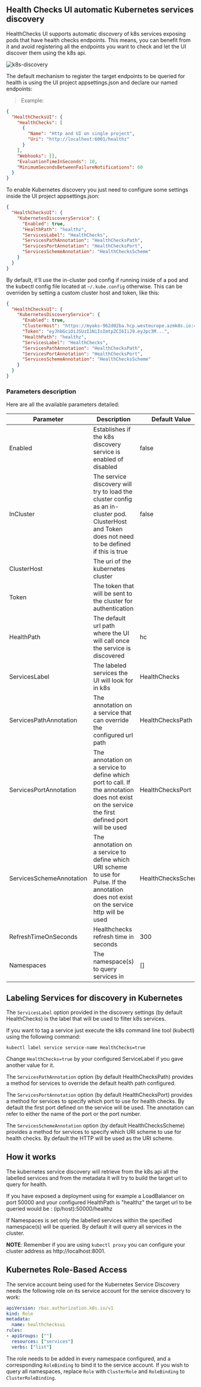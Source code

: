 ## Health Checks UI automatic Kubernetes services discovery

HealthChecks UI supports automatic discovery of k8s services exposing pods that have health checks endpoints. This means, you can benefit from it and avoid registering all the endpoints you want to check and let the UI discover them using the k8s api.

![k8s-discovery](./images/k8s-discovery-service.png)

The default mechanism to register the target endpoints to be queried for health is using the UI project appsettings.json and declare our named endpoints:

>Example:

```json
{
  "HealthChecksUI": {
    "HealthChecks": [
      {
        "Name": "Http and UI on single project",
        "Uri": "http://localhost:6001/healthz"
      }
    ],
    "Webhooks": [],
    "EvaluationTimeInSeconds": 10,
    "MinimumSecondsBetweenFailureNotifications": 60
  }
}
```


To enable Kubernetes discovery you just need to configure some settings inside the UI project appsettings.json:

```json
{
  "HealthChecksUI": {
    "KubernetesDiscoveryService": {
      "Enabled": true,
      "HealthPath": "healthz",
      "ServicesLabel": "HealthChecks",
      "ServicesPathAnnotation": "HealthChecksPath",
      "ServicesPortAnnotation": "HealthChecksPort",
      "ServicesSchemeAnnotation": "HealthChecksScheme"
    }
  }
}
```

By default, it'll use the in-cluster pod config if running inside of a pod and the kubectl config file located at `~/.kube.config` otherwise. This can be overriden by setting a custom cluster host and token, like this:

```json
{
  "HealthChecksUI": {
    "KubernetesDiscoveryService": {
      "Enabled": true,
      "ClusterHost": "https://myaks-962d02ba.hcp.westeurope.azmk8s.io:443",
      "Token": "eyJhbGciOiJSUzI1NiIsImtpZCI6IiJ9.eyJpc3M...",
      "HealthPath": "healthz",
      "ServicesLabel": "HealthChecks",
      "ServicesPathAnnotation": "HealthChecksPath",
      "ServicesPortAnnotation": "HealthChecksPort",
      "ServicesSchemeAnnotation": "HealthChecksScheme"
    }
  }
}
```

### Parameters description

Here are all the available parameters detailed:

| Parameter                | Description                                                                                                                                       | Default Value      |
| ------------------------ | ------------------------------------------------------------------------------------------------------------------------------------------------- | ------------------ |
| Enabled                  | Establishes if the k8s discovery service is enabled of disabled                                                                                   | false              |
| InCluster                | The service discovery will try to load the cluster config as an in-cluster pod. ClusterHost and Token does not need to be defined if this is true | false              |
| ClusterHost              | The uri of the kubernetes cluster                                                                                                                 |                    |
| Token                    | The token that will be sent to the cluster for authentication                                                                                     |                    |
| HealthPath               | The default url path where the UI will call once the service is discovered                                                                        | hc                 |
| ServicesLabel            | The labeled services the UI will look for in k8s                                                                                                  | HealthChecks       |
| ServicesPathAnnotation   | The annotation on a service that can override the configured url path                                                                             | HealthChecksPath   |
| ServicesPortAnnotation   | The annotation on a service to define which port to call. If the annotation does not exist on the service the first defined port will be used     | HealthChecksPort   |
| ServicesSchemeAnnotation | The annotation on a service to define which URI scheme to use for Pulse. If the annotation does not exist on the service http will be used | HealthChecksScheme |
| RefreshTimeOnSeconds     | Healthchecks refresh time in seconds                                                                                                              | 300                |
| Namespaces               | The namespace(s) to query services in                                                                                                             | []                 |

## Labeling Services for discovery in Kubernetes

The `ServicesLabel` option provided in the discovery settings (by default HealthChecks) is the label that will be used to filter k8s services.

If you want to tag a service just execute the k8s command line tool (kubectl) using the following command:

`kubectl label service service-name HealthChecks=true`

Change `HealthChecks=true` by your configured ServiceLabel if you gave another value for it.

The `ServicesPathAnnotation` option (by default HealthChecksPath) provides a method for services to override the default health path configured.

The `ServicesPortAnnotation` option (by default HealthChecksPort) provides a method for services to specify which port to use for health checks. By default the first port defined on the service will be used. The annotation can refer to either the name of the port or the port number.

The `ServicesSchemeAnnotation` option (by default HealthChecksScheme) provides a method for services to specify which URI scheme to use for health checks. By default the HTTP will be used as the URI scheme.

## How it works

The kubernetes service discovery will retrieve from the k8s api all the labelled services and from the metadata it will try to build the target url to query for health.

If you have exposed a deployment using for example a LoadBalancer on port 50000 and your configured HealthPath is "healthz" the target url to be queried would be : (ip/host):50000/healthz

If Namespaces is set only the labelled services within the specified namespace(s) will be queried. By default it will query all services in the cluster.

**NOTE**: Remember if you are using `kubectl proxy` you can configure your cluster address as http://localhost:8001.

## Kubernetes Role-Based Access

The service account being used for the Kubernetes Service Discovery needs the following role on its service account for the service discovery to work:

``` yaml
apiVersion: rbac.authorization.k8s.io/v1
kind: Role
metadata:
  name: healthchecksui
rules:
- apiGroups: [""]
  resources: ["services"]
  verbs: ["list"]
```

The role needs to be added in every namespace configured, and a corresponding `RoleBinding` to bind it to the service account. If you wish to query all namespaces, replace `Role` with `ClusterRole` and `RoleBinding` to `ClusterRoleBinding`.
